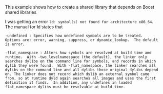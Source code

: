 This example shows how to create a shared library that depends on Boost shared libraries.

I was getting an error `ld: symbol(s) not found for architecture x86_64`. The manual for ld states that

    -undefined : Specifies how undefined symbols are to be treated. Options are: error, warning, suppress, or dynamic_lookup.  The default is error.

    -flat_namespace : Alters how symbols are resolved at build time and runtime.  With -two_levelnamespace (the default), the linker only searches dylibs on the command line for symbols, and records in which dylib they were found.  With -flat_namespace, the linker searches all dylibs on the command line and all dylibs those original dylibs depend on. The linker does not record which dylib an external symbol came from, so at runtime dyld again searches all images and uses the first definition it finds.  In addition, any undefines in loaded flat_namespace dylibs must be resolvable at build time.
